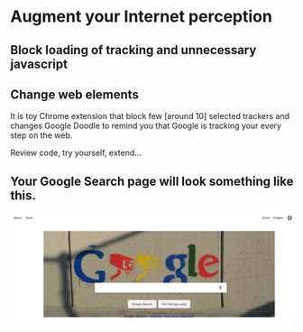 # Augment your Internet perception


## Block loading of tracking and unnecessary javascript

## Change web elements

It is toy Chrome extension that block few [around 10] selected trackers and changes Google Doodle to remind you that Google is tracking your every step on the web.

Review code, try yourself, extend...

## Your Google Search page will look something like this.

![Google is tracking you](img/Screen.jpg?raw=true "Augment your reality")
